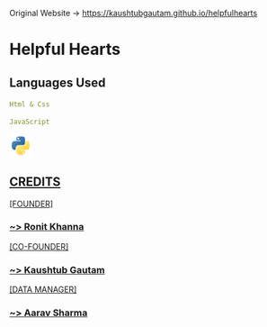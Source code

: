 Original Website -> https://kaushtubgautam.github.io/helpfulhearts


<h1> Helpful Hearts  </h1>


<h2> Languages Used </h2>

```yaml
Html & Css
```
```yaml
JavaScript
```

<a href="https://www.python.org" target="_blank"> <img src="https://raw.githubusercontent.com/devicons/devicon/master/icons/python/python-original.svg" alt="python" width="40" height="40"/> 


<h2> CREDITS </h2>

[FOUNDER] <h3> ~> Ronit Khanna </h3> 
[CO-FOUNDER] <h3> ~> Kaushtub Gautam </h3> 
[DATA MANAGER] <h3> ~> Aarav Sharma </h3> 
